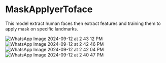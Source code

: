# MaskApplyerToface
This model extract human faces then extract features and training them to apply mask on specific landmarks.

![WhatsApp Image 2024-09-12 at 2 43 12 PM](https://github.com/user-attachments/assets/d5038f50-d9d0-4c8f-81bc-1458765be631)
![WhatsApp Image 2024-09-12 at 2 42 46 PM](https://github.com/user-attachments/assets/5f232f3c-eae3-4356-87c7-2be9478b3f00)
![WhatsApp Image 2024-09-12 at 2 42 04 PM](https://github.com/user-attachments/assets/b3e85cc3-1c77-4459-9566-30177c01c0d8)
![WhatsApp Image 2024-09-12 at 2 40 47 PM](https://github.com/user-attachments/assets/dbc46ef6-3b76-43d0-b431-42c5bf493e89)
